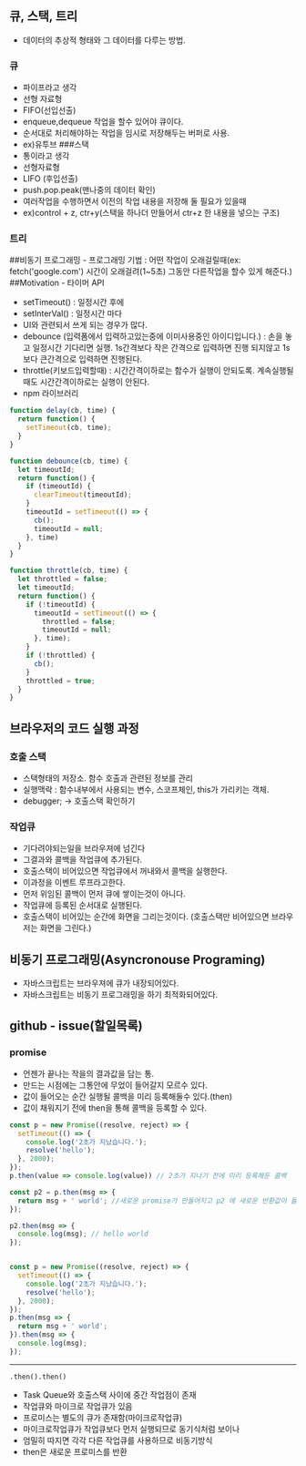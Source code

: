 ## 큐, 스택, 트리
- 데이터의 추상적 형태와 그 데이터를 다루는 방법.
### 큐
- 파이프라고 생각
- 선형 자료형
- FIFO(선입선출)
- enqueue,dequeue 작업을 할수 있어야 큐이다.
- 순서대로 처리해야하는 작업을 임시로 저장해두는 버퍼로 사용.
- ex)유투브 
###스택
- 통이라고 생각
- 선형자료형
- LIFO  (후입선출)
- push.pop.peak(맨나중의 데이터 확인)
- 여러작업을 수행하면서 이전의 작업 내용을 저장해 둘 필요가 있을때
- ex)control + z, ctr+y(스택을 하나더 만들어서 ctr+z 한 내용을 넣으는 구조) 
### 트리

##비동기 프로그래밍
    - 프로그래밍 기법 : 어떤 작업이 오래걸릴때(ex: fetch('google.com') 시간이 오래걸려(1~5초) 그동안 다른작업을 할수 있게 해준다.)
##Motivation - 타이머 API
- setTimeout() : 일정시간 후에
- setInterVal() : 일정시간 마다
- UI와 관련되서 쓰게 되는 경우가 많다.
- debounce (입력폼에서 입력하고있는중에 이미사용중인 아이디입니다.) : 손을 놓고 일정시간 기다리면 실행. 1s간격보다 작은 간격으로 입력하면 진행 되지않고 1s보다 큰간격으로 입력하면 진행된다.
- throttle(키보드입력할때) : 시간간격이하로는 함수가 실행이 안되도록. 계속실행될때도 시간간격이하로는 실행이 안된다.
- npm 라이브러리
```js
function delay(cb, time) {
  return function() {
    setTimeout(cb, time);
  }
}

function debounce(cb, time) {
  let timeoutId;
  return function() {
    if (timeoutId) {
      clearTimeout(timeoutId);
    }
    timeoutId = setTimeout(() => {
      cb();
      timeoutId = null;
    }, time)
  }
}

function throttle(cb, time) {
  let throttled = false;
  let timeoutId;
  return function() {
    if (!timeoutId) {
      timeoutId = setTimeout(() => {
        throttled = false;
        timeoutId = null;
      }, time);
    }
    if (!throttled) {
      cb();
    }
    throttled = true;
  }
}
```
## 브라우저의 코드 실행 과정
### 호출 스택
- 스택형태의 저장소. 함수 호출과 관련된 정보를 관리
- 실행맥락 : 함수내부에서 사용되는 변수, 스코프체인, this가 가리키는 객체.
- debugger; -> 호출스택 확인하기
### 작업큐
- 기다려야되는일을 브라우져에 넘긴다
- 그결과와 콜백을 작업큐에 추가된다.
- 호출스택이 비어있으면 작업큐에서 꺼내와서 콜백을 실행한다.
- 이과정을 이벤트 루프라고한다.
- 먼저 위임된 콜백이 먼저 큐에 쌓이는것이 아니다.
- 작업큐에 등록된 순서대로 실행된다.
- 호출스택이 비어있는 순간에 화면을 그리는것이다. (호출스택만 비어있으면 브라우저는 화면을 그린다.)

## 비동기 프로그래밍(Asyncronouse Programing)
- 자바스크립트는 브라우져에 큐가 내장되어있다.
- 자바스크립트는 비동기 프로그래밍을 하기 최적화되어있다.


## github - issue(할일목록)

### promise
- 언젠가 끝나는 작을의 결과값을 담는 통.
- 만드는 시점에는 그통안에 무었이 들어갈지 모르수 있다.
- 값이 들어오는 순간 실행될 콜백을 미리 등록해둘수 있다.(then)
- 값이 채워지기 전에 then을 통해 콜백을 등록할 수 있다.
```js
const p = new Promise((resolve, reject) => {
  setTimeout(() => {
    console.log('2초가 지났습니다.'); 
    resolve('hello');
  }, 2000);
});
p.then(value => console.log(value)) // 2초가 지나기 전에 미리 등록해둔 콜백
```
```js
const p2 = p.then(msg => {
  return msg + ' world'; //새로운 promise가 만들어지고 p2 에 새로운 반환값이 들어간다.
});

p2.then(msg => {
  console.log(msg); // hello world
});


const p = new Promise((resolve, reject) => {
  setTimeout(() => {
    console.log('2초가 지났습니다.');
    resolve('hello');
  }, 2000);
});
p.then(msg => {
  return msg + ' world';
}).then(msg => {
  console.log(msg);
});

```
---
`.then().then()`
 
- Task Queue와 호출스택 사이에 중간 작업점이 존재
- 작업큐와 마이크로 작업큐가 있음
- 프로미스는 별도의 큐가 존재함(마이크로작업큐)
- 마이크로작업큐가 작업큐보다 먼저 실행되므로 동기식처럼 보이나
- 엄밀히 따지면 각각 다른 작업큐를 사용하므로 비동기방식
- then은 새로운 프로미스를 반환
